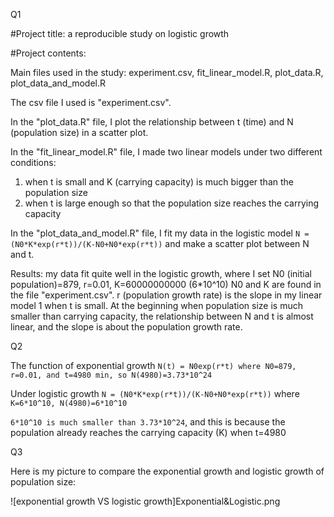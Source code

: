 Q1

#Project title: a reproducible study on logistic growth

#Project contents:

Main files used in the study: experiment.csv, fit_linear_model.R, plot_data.R, plot_data_and_model.R

The csv file I used is "experiment.csv".

In the "plot_data.R" file, I plot the relationship between t (time) and N (population size) in a scatter plot.

In the "fit_linear_model.R" file, I made two linear models under two different conditions:
1) when t is small and K (carrying capacity) is much bigger than the population size
2) when t is large enough so that the population size reaches the carrying capacity

In the "plot_data_and_model.R" file, I fit my data in the logistic model `N = (N0*K*exp(r*t))/(K-N0+N0*exp(r*t))` and make a scatter plot between N and t.

Results: my data fit quite well in the logistic growth, where I set N0 (initial population)=879, r=0.01, K=60000000000 (6*10^10)
N0 and K are found in the file "experiment.csv". r (population growth rate) is the slope in my linear model 1 when t is small. At the beginning when population size is much smaller than carrying capacity, the relationship between N and t is almost linear, and the slope is about the population growth rate.

Q2

The function of exponential growth `N(t) = N0exp(r*t) where N0=879, r=0.01, and t=4980 min, so N(4980)=3.73*10^24`

Under logistic growth `N = (N0*K*exp(r*t))/(K-N0+N0*exp(r*t))` where `K=6*10^10, N(4980)=6*10^10`

`6*10^10 is much smaller than 3.73*10^24`, and this is because the population already reaches the carrying capacity (K) when t=4980

Q3

Here is my picture to compare the exponential growth and logistic growth of population size:

![exponential growth VS logistic growth]Exponential&Logistic.png



